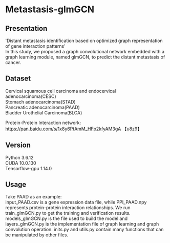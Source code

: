 # Metastasis-glmGCN
Presentation
--------
'Distant metastasis identification based on optimized graph representation of gene interaction patterns'  
In this study, we proposed a graph convolutional network embedded with a graph learning module, named glmGCN, to predict the distant metastasis of cancer.

Dataset
------
Cervical squamous cell carcinoma and endocervical adenocarcinoma(CESC)  
Stomach adenocarcinoma(STAD)  
Pancreatic adenocarcinoma(PAAD)   
Bladder Urothelial Carcinoma(BLCA)  

Protein-Protein Interaction network: https://pan.baidu.com/s/1x8y6PtAmM_HFp2kfyAM3gA 【u8z9】


Version
--------
Python   3.6.12  
CUDA     10.0.130  
Tensorflow-gpu 1.14.0  

Usage
--------
Take PAAD as an example:    
input_PAAD.csv is a gene expression data file, while PPI_PAAD.npy represents protein-protein interaction relationships. We run train_glmGCN.py to get the training and verification results. models_glmGCN.py is the file used to build the model and layers_glmGCN.py is the implementation file of graph learning and graph convolution operation. inits.py and utils.py contain many functions that can be manipulated by other files.

